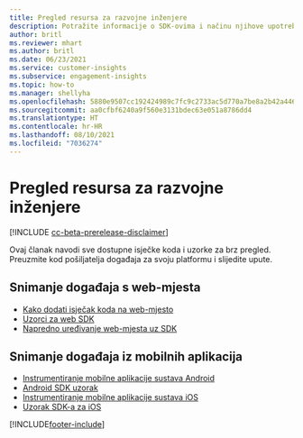 ```yaml
---
title: Pregled resursa za razvojne inženjere
description: Potražite informacije o SDK-ovima i načinu njihove upotrebe.
author: britl
ms.reviewer: mhart
ms.author: britl
ms.date: 06/23/2021
ms.service: customer-insights
ms.subservice: engagement-insights
ms.topic: how-to
ms.manager: shellyha
ms.openlocfilehash: 5880e9507cc192424989c7fc9c2733ac5d770a7be8a2b42a446ffd8681fa7612
ms.sourcegitcommit: aa0cfbf6240a9f560e3131bdec63e051a8786dd4
ms.translationtype: HT
ms.contentlocale: hr-HR
ms.lasthandoff: 08/10/2021
ms.locfileid: "7036274"
---
```

# <a name="developer-resources-overview"></a>Pregled resursa za razvojne inženjere

[!INCLUDE [cc-beta-prerelease-disclaimer](includes/cc-beta-prerelease-disclaimer.md)]

Ovaj članak navodi sve dostupne isječke koda i uzorke za brz pregled. Preuzmite kod pošiljatelja događaja za svoju platformu i slijedite upute. 

## <a name="capture-events-from-websites"></a>Snimanje događaja s web-mjesta

- [Kako dodati isječak koda na web-mjesto](instrument-website.md)
- [Uzorci za web SDK](websdk-sample.md)
- [Napredno uređivanje web-mjesta uz SDK](advanced-SDK-implementation.md)

## <a name="capture-events-from-mobile-apps"></a>Snimanje događaja iz mobilnih aplikacija

- [Instrumentiranje mobilne aplikacije sustava Android](get-started-android.md)
- [Android SDK uzorak](androidsdk-sample.md)
- [Instrumentiranje mobilne aplikacije sustava iOS](get-started-ios.md)
- [Uzorak SDK-a za iOS](iossdk-sample.md)

[!INCLUDE[footer-include](../includes/footer-banner.md)]